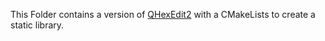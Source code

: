 <!--
    SPDX-FileCopyrightText: Chris Rizzitello <sithlord48@gmail.com>
    SPDX-License-Identifier: CC0-1.0
-->
This Folder contains a version of [QHexEdit2](https://github.com/Simsys/qhexedit2) with a CMakeLists to create a static library.
